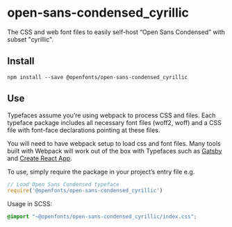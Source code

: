 
# open-sans-condensed_cyrillic

The CSS and web font files to easily self-host “Open Sans Condensed” with subset "cyrillic".

## Install

`npm install --save @openfonts/open-sans-condensed_cyrillic`

## Use

Typefaces assume you’re using webpack to process CSS and files. Each typeface
package includes all necessary font files (woff2, woff) and a CSS file with
font-face declarations pointing at these files.

You will need to have webpack setup to load css and font files. Many tools built
with Webpack will work out of the box with Typefaces such as [Gatsby](https://github.com/gatsbyjs/gatsby)
and [Create React App](https://github.com/facebookincubator/create-react-app).

To use, simply require the package in your project’s entry file e.g.

```javascript
// Load Open Sans Condensed typeface
require('@openfonts/open-sans-condensed_cyrillic')
```

Usage in SCSS:
```scss
@import "~@openfonts/open-sans-condensed_cyrillic/index.css";
```
